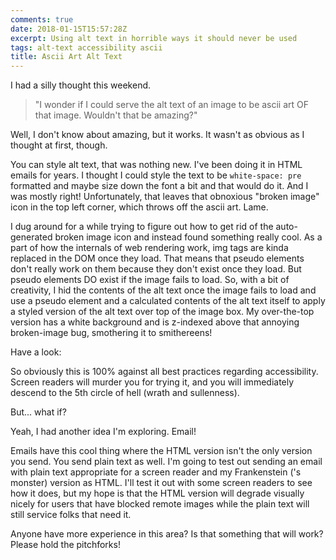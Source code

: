 ```yaml
---
comments: true
date: 2018-01-15T15:57:28Z
excerpt: Using alt text in horrible ways it should never be used
tags: alt-text accessibility ascii
title: Ascii Art Alt Text
---
```


I had a silly thought this weekend.

>"I wonder if I could serve the alt text of an image to be ascii art OF that
>image. Wouldn't that be amazing?"

Well, I don't know about amazing, but it works. It wasn't as obvious as
I thought at first, though.

You can style alt text, that was nothing new. I've been doing it in HTML emails
for years. I thought I could style the text to be `white-space: pre` formatted
and maybe size down the font a bit and that would do it. And I was mostly
right! Unfortunately, that leaves that obnoxious "broken image" icon in the top
left corner, which throws off the ascii art. Lame.

I dug around for a while trying to figure out how to get rid of the
auto-generated broken image icon and instead found something really cool. As
a part of how the internals of web rendering work, img tags are kinda replaced
in the DOM once they load. That means that pseudo elements don't really work on
them because they don't exist once they load. But pseudo elements DO exist if
the image fails to load. So, with a bit of creativity, I hid the contents of
the alt text once the image fails to load and use a pseudo element and
a calculated contents of the alt text itself to apply a styled version of the
alt text over top of the image box. My over-the-top version has a white
background and is z-indexed above that annoying broken-image bug, smothering it
to smithereens!

Have a look:

<amp-iframe width="500"
  title="Ascii-Art Alt Text"
  height="265"
  layout="responsive"
  sandbox="allow-scripts allow-same-origin allow-popups"
  allowfullscreen
  frameborder="0"
  src="https://codepen.io/jamestomasino/embed/gojmvL/?height=265&theme-id=0&default-tab=html,result&embed-version=2">
  </amp-iframe>

So obviously this is 100% against all best practices regarding accessibility.
Screen readers will murder you for trying it, and you will immediately descend
to the 5th circle of hell (wrath and sullenness).

But... what if?

Yeah, I had another idea I'm exploring. Email!

Emails have this cool thing where the HTML version isn't the only version you
send. You send plain text as well. I'm going to test out sending an email with
plain text appropriate for a screen reader and my Frankenstein ('s monster)
version as HTML. I'll test it out with some screen readers to see how it does,
but my hope is that the HTML version will degrade visually nicely for users
that have blocked remote images while the plain text will still service folks
that need it.

Anyone have more experience in this area? Is that something that will work?
Please hold the pitchforks!

<!--  vim: set shiftwidth=4 tabstop=4 expandtab: -->
